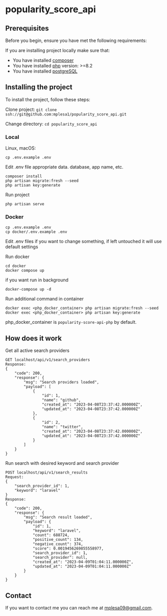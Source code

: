 # popularity_score_api

## Prerequisites

Before you begin, ensure you have met the following requirements:

If you are installing project locally make sure that:
* You have installed [composer](https://getcomposer.org/)
* You have installed [php](https://www.php.net/downloads.php) version: >=8.2
* You have installed [postgreSQL](https://www.postgresql.org/)

## Installing the project

To install the project, follow these steps:

Clone project: `git clone ssh://git@github.com:mplesa1/popularity_score_api.git`

Change directory: `cd popularity_score_api`

### Local

Linux, macOS:
```
cp .env.example .env
```
Edit .env file appropriate data. database, app name, etc.
```
composer install
php artisan migrate:fresh --seed
php artisan key:generate
```
Run project
```
php artisan serve
```
### Docker

```
cp .env.example .env
cp docker/.env.example .env
```
Edit .env files if you want to change something, if left untouched it will use default settings

Run docker
```
cd docker
docker compose up 
```
if you want run in background
```
docker-compose up -d
```
Run additional command in container
```
docker exec <php_docker_container> php artisan migrate:fresh --seed
docker exec <php_docker_container> php artisan key:generate
```
php_docker_container is `popularity-score-api-php` by default.

## How does it work

Get all active search providers
```
GET localhost/api/v1/search_providers
Response:
{
    "code": 200,
    "response": {
        "msg": "Search providers loaded",
        "payload": [
            {
                "id": 1,
                "name": "github",
                "created_at": "2023-04-08T23:37:42.000000Z",
                "updated_at": "2023-04-08T23:37:42.000000Z"
            },
            {
                "id": 2,
                "name": "twitter",
                "created_at": "2023-04-08T23:37:42.000000Z",
                "updated_at": "2023-04-08T23:37:42.000000Z"
            }
        ]
    }
}
```
Run search with desired keyword and search provider
```
POST localhost/api/v1/search_results
Request:
{
    "search_provider_id": 1,
    "keyword": "laravel"
}
Response:
{
    "code": 200,
    "response": {
        "msg": "Search result loaded",
        "payload": {
            "id": 1,
            "keyword": "laravel",
            "count": 688724,
            "positive_count": 134,
            "negative_count": 374,
            "score": 0.0019456269855558977,
            "search_provider_id": 1,
            "search_provider": null,
            "created_at": "2023-04-09T01:04:11.000000Z",
            "updated_at": "2023-04-09T01:04:11.000000Z"
        }
    }
}
```
## Contact

If you want to contact me you can reach me at mplesa09@gmail.com.
